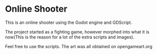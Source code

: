 # Online Shooter

This is an online shooter using the Godot engine and GDScript.

The project started as a fighting game, however morphed into what it is 
now(This is the reason for a lot of the extra scripts and images).

Feel free to use the scripts. The art was all obtained on 
opengameart.org
